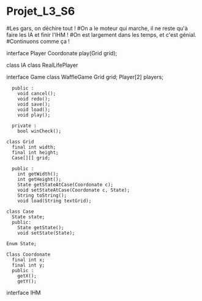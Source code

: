# Projet_L3_S6


#Les gars, on déchire tout !
#On a le moteur qui marche, il ne reste qu'à faire les IA et finir l'IHM !
#On est largement dans les temps, et c'est génial.
#Continuons comme ça !

interface Player
  Coordonate play(Grid grid);
  
  class IA
  class RealLifePlayer

interface Game
   class WaffleGame
      Grid grid;
      Player[2] players;
      
      public :
        void cancel();
        void redo();
        void save();
        void load();
        void play();
      
      private :
        bool winCheck();
      
    class Grid
      final int width;
      final int height;
      Case[][] grid;
      
      public :
        int getWidth();
        int getHeight();
        State getStateAtCase(Coordonate c);
        void setStateAtCase(Coordonate c, State);
        String toString();
        void load(String textGrid);
      
    class Case
      State state;
      public:
        State getState();
        void setState(State);
    
    Enum State;
    
    Class Coordonate
      final int x;
      final int y;
      public :
        getX();
        getY();

interface IHM
